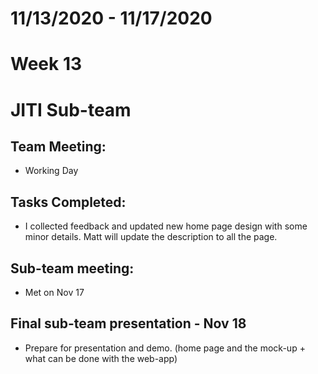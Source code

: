 # 11/13/2020 - 11/17/2020
# Week 13
# JITI Sub-team

## Team Meeting:
  - Working Day

## Tasks Completed:
  - I collected feedback and updated new home page design with some minor details. Matt will update the description to all the page.
  
## Sub-team meeting:
  -  Met on Nov 17
  
## Final sub-team presentation - Nov 18
  -  Prepare for presentation and demo. (home page and the mock-up + what can be done with the web-app)
